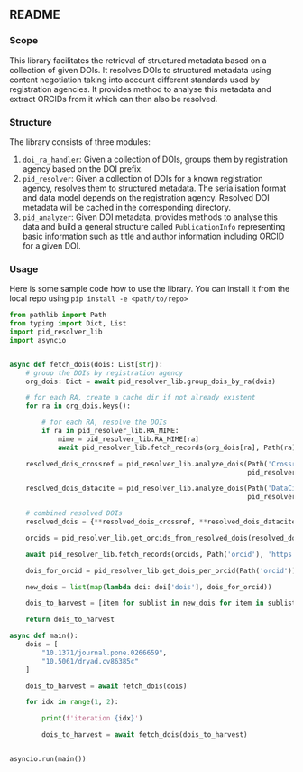 ## README

### Scope

This library facilitates the retrieval of structured metadata based on a collection of given DOIs.
It resolves DOIs to structured metadata using content negotiation taking into account different standards used by registration agencies.
It provides method to analyse this metadata and extract ORCIDs from it which can then also be resolved.

### Structure

The library consists of three modules:
1. `doi_ra_handler`: Given a collection of DOIs, groups them by registration agency based on the DOI prefix. 
2. `pid_resolver`: Given a collection of DOIs for a known registration agency, resolves them to structured metadata. 
   The serialisation format and data model depends on the registration agency.
   Resolved DOI metadata will be cached in the corresponding directory.
3. `pid_analyzer`: Given DOI metadata, provides methods to analyse this data and build a general structure called `PublicationInfo` 
   representing basic information such as title and author information including ORCID for a given DOI.   

### Usage

Here is some sample code how to use the library. You can install it from the local repo using `pip install -e <path/to/repo>`

```python
from pathlib import Path
from typing import Dict, List
import pid_resolver_lib
import asyncio


async def fetch_dois(dois: List[str]):
    # group the DOIs by registration agency
    org_dois: Dict = await pid_resolver_lib.group_dois_by_ra(dois)

    # for each RA, create a cache dir if not already existent
    for ra in org_dois.keys():

        # for each RA, resolve the DOIs
        if ra in pid_resolver_lib.RA_MIME:
            mime = pid_resolver_lib.RA_MIME[ra]
            await pid_resolver_lib.fetch_records(org_dois[ra], Path(ra), 'https://doi.org/', mime, 0)

    resolved_dois_crossref = pid_resolver_lib.analyze_dois(Path('Crossref'),
                                                           pid_resolver_lib.analyze_doi_record_crossref)

    resolved_dois_datacite = pid_resolver_lib.analyze_dois(Path('DataCite'),
                                                           pid_resolver_lib.analyze_doi_record_datacite)

    # combined resolved DOIs
    resolved_dois = {**resolved_dois_crossref, **resolved_dois_datacite}

    orcids = pid_resolver_lib.get_orcids_from_resolved_dois(resolved_dois)

    await pid_resolver_lib.fetch_records(orcids, Path('orcid'), 'https://orcid.org/', 'application/ld+json')

    dois_for_orcid = pid_resolver_lib.get_dois_per_orcid(Path('orcid'))

    new_dois = list(map(lambda doi: doi['dois'], dois_for_orcid))

    dois_to_harvest = [item for sublist in new_dois for item in sublist]

    return dois_to_harvest

async def main():
    dois = [
        "10.1371/journal.pone.0266659",
        "10.5061/dryad.cv86385c"
    ]

    dois_to_harvest = await fetch_dois(dois)

    for idx in range(1, 2):

        print(f'iteration {idx}')

        dois_to_harvest = await fetch_dois(dois_to_harvest)


asyncio.run(main())

```
